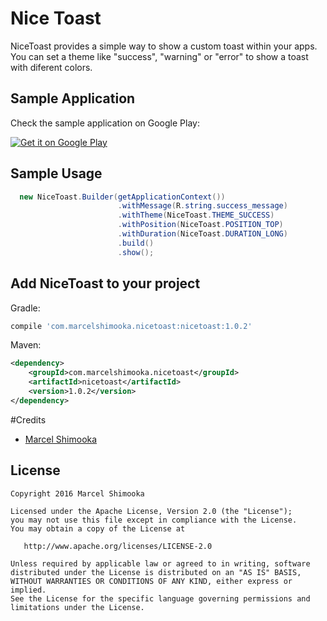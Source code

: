 Nice Toast
============

NiceToast provides a simple way to show a custom toast within your apps.
You can set a theme like "success", "warning" or "error" to show a toast with diferent colors.

## Sample Application
Check the sample application on Google Play:

[![Get it on Google Play](https://play.google.com/intl/en_us/badges/images/badge_new.png)](https://play.google.com/store/apps/details?id=com.marcelshimooka.example.nicetoast)

## Sample Usage
``` java
  new NiceToast.Builder(getApplicationContext())
                        .withMessage(R.string.success_message)
                        .withTheme(NiceToast.THEME_SUCCESS)
                        .withPosition(NiceToast.POSITION_TOP)
                        .withDuration(NiceToast.DURATION_LONG)
                        .build()
                        .show();
```

Add NiceToast to your project
----------------------------
Gradle:
```gradle
compile 'com.marcelshimooka.nicetoast:nicetoast:1.0.2'
```

Maven:
```xml
<dependency>
    <groupId>com.marcelshimooka.nicetoast</groupId>
    <artifactId>nicetoast</artifactId>
    <version>1.0.2</version>
</dependency>
```

#Credits
- [Marcel Shimooka](https://github.com/MarcelShimooka)


License
-------

    Copyright 2016 Marcel Shimooka

    Licensed under the Apache License, Version 2.0 (the "License");
    you may not use this file except in compliance with the License.
    You may obtain a copy of the License at

       http://www.apache.org/licenses/LICENSE-2.0

    Unless required by applicable law or agreed to in writing, software
    distributed under the License is distributed on an "AS IS" BASIS,
    WITHOUT WARRANTIES OR CONDITIONS OF ANY KIND, either express or implied.
    See the License for the specific language governing permissions and
    limitations under the License.